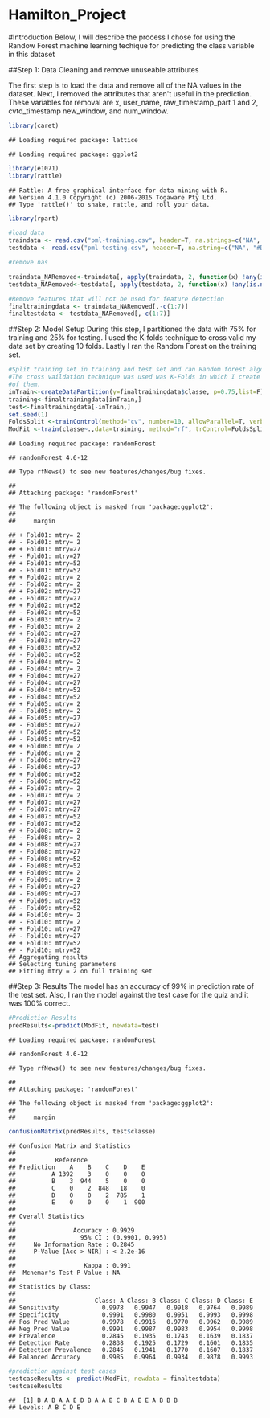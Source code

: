 # Hamilton_Project

#Introduction
Below, I will describe the process I chose for using the Randow Forest
machine learning techique for predicting the class variable in this dataset

##Step 1: Data Cleaning and remove unuseable attributes

The first step is to load the data and remove all of the NA values in the 
dataset. Next, I removed the attributes that aren't useful in the prediction.
These variables for removal are x, user_name, raw_timestamp_part 1 and 2, cvtd_timestamp
new_window, and num_window.


```r
library(caret)
```

```
## Loading required package: lattice
```

```
## Loading required package: ggplot2
```

```r
library(e1071)
library(rattle)
```

```
## Rattle: A free graphical interface for data mining with R.
## Version 4.1.0 Copyright (c) 2006-2015 Togaware Pty Ltd.
## Type 'rattle()' to shake, rattle, and roll your data.
```

```r
library(rpart)

#load data
traindata <- read.csv("pml-training.csv", header=T, na.strings=c("NA", "#DIV/0!"))
testdata <- read.csv("pml-testing.csv", header=T, na.string=c("NA", "#DIV/0!"))

#remove nas

traindata_NARemoved<-traindata[, apply(traindata, 2, function(x) !any(is.na(x)))]
testdata_NARemoved<-testdata[, apply(testdata, 2, function(x) !any(is.na(x)))]

#Remove features that will not be used for feature detection
finaltrainingdata <- traindata_NARemoved[,-c(1:7)]
finaltestdata <- testdata_NARemoved[,-c(1:7)]
```

##Step 2: Model Setup
During this step, I partitioned the data with 75% for training and 25% for testing.
I used the K-folds technique to cross valid my data set by creating 10 folds. Lastly
I ran the Random Forest on the training set.


```r
#Split training set in training and test set and ran Random forest algorthim 
#The cross vaildation technique was used was K-Folds in which I create 10
#of them.
inTrain<-createDataPartition(y=finaltrainingdata$classe, p=0.75,list=F)
training<-finaltrainingdata[inTrain,] 
test<-finaltrainingdata[-inTrain,] 
set.seed(1)
FoldsSplit <-trainControl(method="cv", number=10, allowParallel=T, verbose=T)
ModFit <-train(classe~.,data=training, method="rf", trControl=FoldsSplit, verbose=F)
```

```
## Loading required package: randomForest
```

```
## randomForest 4.6-12
```

```
## Type rfNews() to see new features/changes/bug fixes.
```

```
## 
## Attaching package: 'randomForest'
```

```
## The following object is masked from 'package:ggplot2':
## 
##     margin
```

```
## + Fold01: mtry= 2 
## - Fold01: mtry= 2 
## + Fold01: mtry=27 
## - Fold01: mtry=27 
## + Fold01: mtry=52 
## - Fold01: mtry=52 
## + Fold02: mtry= 2 
## - Fold02: mtry= 2 
## + Fold02: mtry=27 
## - Fold02: mtry=27 
## + Fold02: mtry=52 
## - Fold02: mtry=52 
## + Fold03: mtry= 2 
## - Fold03: mtry= 2 
## + Fold03: mtry=27 
## - Fold03: mtry=27 
## + Fold03: mtry=52 
## - Fold03: mtry=52 
## + Fold04: mtry= 2 
## - Fold04: mtry= 2 
## + Fold04: mtry=27 
## - Fold04: mtry=27 
## + Fold04: mtry=52 
## - Fold04: mtry=52 
## + Fold05: mtry= 2 
## - Fold05: mtry= 2 
## + Fold05: mtry=27 
## - Fold05: mtry=27 
## + Fold05: mtry=52 
## - Fold05: mtry=52 
## + Fold06: mtry= 2 
## - Fold06: mtry= 2 
## + Fold06: mtry=27 
## - Fold06: mtry=27 
## + Fold06: mtry=52 
## - Fold06: mtry=52 
## + Fold07: mtry= 2 
## - Fold07: mtry= 2 
## + Fold07: mtry=27 
## - Fold07: mtry=27 
## + Fold07: mtry=52 
## - Fold07: mtry=52 
## + Fold08: mtry= 2 
## - Fold08: mtry= 2 
## + Fold08: mtry=27 
## - Fold08: mtry=27 
## + Fold08: mtry=52 
## - Fold08: mtry=52 
## + Fold09: mtry= 2 
## - Fold09: mtry= 2 
## + Fold09: mtry=27 
## - Fold09: mtry=27 
## + Fold09: mtry=52 
## - Fold09: mtry=52 
## + Fold10: mtry= 2 
## - Fold10: mtry= 2 
## + Fold10: mtry=27 
## - Fold10: mtry=27 
## + Fold10: mtry=52 
## - Fold10: mtry=52 
## Aggregating results
## Selecting tuning parameters
## Fitting mtry = 2 on full training set
```

##Step 3: Results 
The model has an accuracy of 99% in prediction rate of the test set. Also, I 
ran the model against the test case for the quiz and it was 100% correct.


```r
#Prediction Results
predResults<-predict(ModFit, newdata=test)
```

```
## Loading required package: randomForest
```

```
## randomForest 4.6-12
```

```
## Type rfNews() to see new features/changes/bug fixes.
```

```
## 
## Attaching package: 'randomForest'
```

```
## The following object is masked from 'package:ggplot2':
## 
##     margin
```

```r
confusionMatrix(predResults, test$classe)
```

```
## Confusion Matrix and Statistics
## 
##           Reference
## Prediction    A    B    C    D    E
##          A 1392    3    0    0    0
##          B    3  944    5    0    0
##          C    0    2  848   18    0
##          D    0    0    2  785    1
##          E    0    0    0    1  900
## 
## Overall Statistics
##                                          
##                Accuracy : 0.9929         
##                  95% CI : (0.9901, 0.995)
##     No Information Rate : 0.2845         
##     P-Value [Acc > NIR] : < 2.2e-16      
##                                          
##                   Kappa : 0.991          
##  Mcnemar's Test P-Value : NA             
## 
## Statistics by Class:
## 
##                      Class: A Class: B Class: C Class: D Class: E
## Sensitivity            0.9978   0.9947   0.9918   0.9764   0.9989
## Specificity            0.9991   0.9980   0.9951   0.9993   0.9998
## Pos Pred Value         0.9978   0.9916   0.9770   0.9962   0.9989
## Neg Pred Value         0.9991   0.9987   0.9983   0.9954   0.9998
## Prevalence             0.2845   0.1935   0.1743   0.1639   0.1837
## Detection Rate         0.2838   0.1925   0.1729   0.1601   0.1835
## Detection Prevalence   0.2845   0.1941   0.1770   0.1607   0.1837
## Balanced Accuracy      0.9985   0.9964   0.9934   0.9878   0.9993
```

```r
#prediction against test cases
testcaseResults <- predict(ModFit, newdata = finaltestdata)
testcaseResults
```

```
##  [1] B A B A A E D B A A B C B A E E A B B B
## Levels: A B C D E
```


